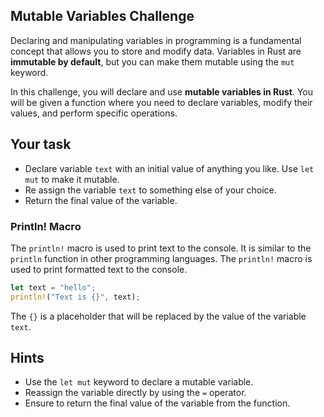 ## Mutable Variables Challenge

Declaring and manipulating variables in programming is a fundamental concept that allows you to store and modify data. Variables in Rust are **immutable by default**, but you can make them mutable using the `mut` keyword.

In this challenge, you will declare and use **mutable variables in Rust**. You will be given a function where you need to declare variables, modify their values, and perform specific operations.

## Your task

- Declare variable `text` with an initial value of anything you like. Use `let mut` to make it mutable.
- Re assign the variable `text` to something else of your choice.
- Return the final value of the variable.

### Println! Macro

The `println!` macro is used to print text to the console. It is similar to the `println` function in other programming languages. The `println!` macro is used to print formatted text to the console.

```rust
let text = "hello";
println!("Text is {}", text);
```

The `{}` is a placeholder that will be replaced by the value of the variable `text`.

## Hints

- Use the `let mut` keyword to declare a mutable variable.
- Reassign the variable directly by using the `=` operator.
- Ensure to return the final value of the variable from the function.
